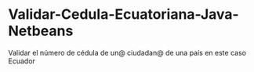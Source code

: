 # Validar-Cedula-Ecuatoriana-Java-Netbeans
Validar el número de cédula de un@ ciudadan@ de una país en este caso Ecuador
